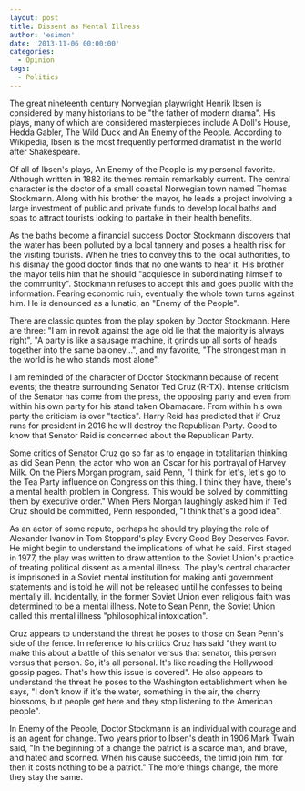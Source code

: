 ```yaml
---
layout: post
title: Dissent as Mental Illness
author: 'esimon'
date: '2013-11-06 00:00:00'
categories:
  - Opinion
tags:
  - Politics
---
```

The great nineteenth century Norwegian playwright Henrik Ibsen is considered by many historians to be "the father of modern drama". His plays, many of which are considered masterpieces include A Doll's House, Hedda Gabler, The Wild Duck and An Enemy of the People. According to Wikipedia, Ibsen is the most frequently performed dramatist in the world after Shakespeare. 

Of all of Ibsen's plays, An Enemy of the People is my personal favorite. Although written in 1882 its themes remain remarkably current. The central character is the doctor of a small coastal Norwegian town named Thomas Stockmann. Along with his brother the mayor, he leads a project involving a large investment of public and private funds to develop local baths and spas to attract tourists looking to partake in their health benefits. 

As the baths become a financial success Doctor Stockmann discovers that the water has been polluted by a local tannery and poses a health risk for the visiting tourists. When he tries to convey this to the local authorities, to his dismay the good doctor finds that no one wants to hear it. His brother the mayor tells him that he should "acquiesce in subordinating himself to the community". Stockmann refuses to accept this and goes public with the information. Fearing economic ruin, eventually the whole town turns against him. He is denounced as a lunatic, an "Enemy of the People". 

There are classic quotes from the play spoken by Doctor Stockmann. Here are three: "I am in revolt against the age old lie that the majority is always right", "A party is like a sausage machine, it grinds up all sorts of heads together into the same baloney...", and my favorite, "The strongest man in the world is he who stands most alone".

I am reminded of the character of Doctor Stockmann because of recent events; the theatre surrounding Senator Ted Cruz (R-TX). Intense criticism of the Senator has come from the press, the opposing party and even from within his own party for his stand taken Obamacare. From within his own party the criticism is over "tactics". Harry Reid has predicted that if Cruz runs for president in 2016 he will destroy the Republican Party. Good to know that Senator Reid is concerned about the Republican Party. 

Some critics of Senator Cruz go so far as to engage in totalitarian thinking as did Sean Penn, the actor who won an Oscar for his portrayal of Harvey Milk. On the Piers Morgan program, said Penn, "I think for let's, let's go to the Tea Party influence on Congress on this thing. I think they have, there's a mental health problem in Congress. This would be solved by committing them by executive order." When Piers Morgan laughingly asked him if Ted Cruz should be committed, Penn responded, "I think that's a good idea". 

 As an actor of some repute, perhaps he should try playing the role of Alexander Ivanov in Tom Stoppard's play Every Good Boy Deserves Favor. He might begin to understand the implications of what he said. First staged in 1977, the play was written to draw attention to the Soviet Union's practice of treating political dissent as a mental illness. The play's central character is imprisoned in a Soviet mental institution for making anti government statements and is told he will not be released until he confesses to being mentally ill. Incidentally, in the former Soviet Union even religious faith was determined to be a mental illness. Note to Sean Penn, the Soviet Union called this mental illness "philosophical intoxication". 

Cruz appears to understand the threat he poses to those on Sean Penn's side of the fence. In reference to his critics Cruz has said "they want to make this about a battle of this senator versus that senator, this person versus that person. So, it's all personal. It's like reading the Hollywood gossip pages. That's how this issue is covered". He also appears to understand the threat he poses to the Washington establishment when he says, "I don't know if it's the water, something in the air, the cherry blossoms, but people get here and they stop listening to the American people". 

In Enemy of the People, Doctor Stockmann is an individual with courage and is an agent for change. Two years prior to Ibsen's death in 1906 Mark Twain said, "In the beginning of a change the patriot is a scarce man, and brave, and hated and scorned. When his cause succeeds, the timid join him, for then it costs nothing to be a patriot." The more things change, the more they stay the same. 

